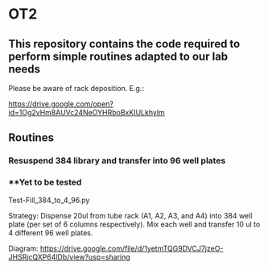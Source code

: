 # OT2
## This repository contains the code required to perform simple routines adapted to our lab needs

Please be aware of rack deposition. E.g.:

https://drive.google.com/open?id=1Og2vHm8AUVc24NeOYHRboBxKIULkhylm

## Routines
### Resuspend 384 library and transfer into 96 well plates
### **Yet to be tested

Test-Fill_384_to_4_96.py

Strategy:
Dispense 20ul from tube rack (A1, A2, A3, and A4) into 384 well plate (per set of 6 columns respectively).
Mix each well and transfer 10 ul to 4 different 96 well plates.

Diagram:
https://drive.google.com/file/d/1yetmTQG9DVCJ7jzeO-JHSRjcQXP64lDb/view?usp=sharing

